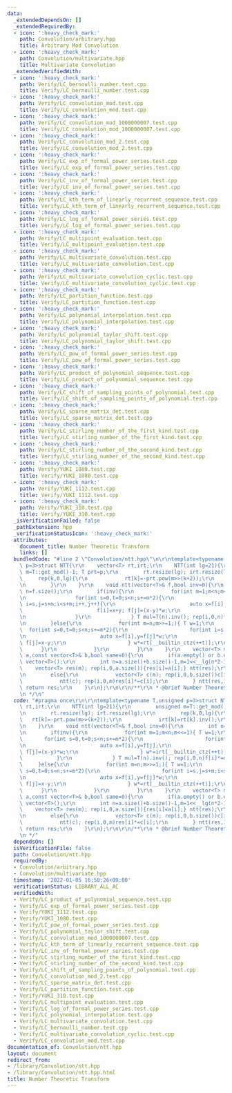 ```yaml
---
data:
  _extendedDependsOn: []
  _extendedRequiredBy:
  - icon: ':heavy_check_mark:'
    path: Convolution/arbitrary.hpp
    title: Arbitrary Mod Convolution
  - icon: ':heavy_check_mark:'
    path: Convolution/multivariate.hpp
    title: Multivariate Convolution
  _extendedVerifiedWith:
  - icon: ':heavy_check_mark:'
    path: Verify/LC_bernoulli_number.test.cpp
    title: Verify/LC_bernoulli_number.test.cpp
  - icon: ':heavy_check_mark:'
    path: Verify/LC_convolution_mod.test.cpp
    title: Verify/LC_convolution_mod.test.cpp
  - icon: ':heavy_check_mark:'
    path: Verify/LC_convolution_mod_1000000007.test.cpp
    title: Verify/LC_convolution_mod_1000000007.test.cpp
  - icon: ':heavy_check_mark:'
    path: Verify/LC_convolution_mod_2.test.cpp
    title: Verify/LC_convolution_mod_2.test.cpp
  - icon: ':heavy_check_mark:'
    path: Verify/LC_exp_of_formal_power_series.test.cpp
    title: Verify/LC_exp_of_formal_power_series.test.cpp
  - icon: ':heavy_check_mark:'
    path: Verify/LC_inv_of_formal_power_series.test.cpp
    title: Verify/LC_inv_of_formal_power_series.test.cpp
  - icon: ':heavy_check_mark:'
    path: Verify/LC_kth_term_of_linearly_recurrent_sequence.test.cpp
    title: Verify/LC_kth_term_of_linearly_recurrent_sequence.test.cpp
  - icon: ':heavy_check_mark:'
    path: Verify/LC_log_of_formal_power_series.test.cpp
    title: Verify/LC_log_of_formal_power_series.test.cpp
  - icon: ':heavy_check_mark:'
    path: Verify/LC_multipoint_evaluation.test.cpp
    title: Verify/LC_multipoint_evaluation.test.cpp
  - icon: ':heavy_check_mark:'
    path: Verify/LC_multivariate_convolution.test.cpp
    title: Verify/LC_multivariate_convolution.test.cpp
  - icon: ':heavy_check_mark:'
    path: Verify/LC_multivariate_convolution_cyclic.test.cpp
    title: Verify/LC_multivariate_convolution_cyclic.test.cpp
  - icon: ':heavy_check_mark:'
    path: Verify/LC_partition_function.test.cpp
    title: Verify/LC_partition_function.test.cpp
  - icon: ':heavy_check_mark:'
    path: Verify/LC_polynomial_interpolation.test.cpp
    title: Verify/LC_polynomial_interpolation.test.cpp
  - icon: ':heavy_check_mark:'
    path: Verify/LC_polynomial_taylor_shift.test.cpp
    title: Verify/LC_polynomial_taylor_shift.test.cpp
  - icon: ':heavy_check_mark:'
    path: Verify/LC_pow_of_formal_power_series.test.cpp
    title: Verify/LC_pow_of_formal_power_series.test.cpp
  - icon: ':heavy_check_mark:'
    path: Verify/LC_product_of_polynomial_sequence.test.cpp
    title: Verify/LC_product_of_polynomial_sequence.test.cpp
  - icon: ':heavy_check_mark:'
    path: Verify/LC_shift_of_sampling_points_of_polynomial.test.cpp
    title: Verify/LC_shift_of_sampling_points_of_polynomial.test.cpp
  - icon: ':heavy_check_mark:'
    path: Verify/LC_sparse_matrix_det.test.cpp
    title: Verify/LC_sparse_matrix_det.test.cpp
  - icon: ':heavy_check_mark:'
    path: Verify/LC_stirling_number_of_the_first_kind.test.cpp
    title: Verify/LC_stirling_number_of_the_first_kind.test.cpp
  - icon: ':heavy_check_mark:'
    path: Verify/LC_stirling_number_of_the_second_kind.test.cpp
    title: Verify/LC_stirling_number_of_the_second_kind.test.cpp
  - icon: ':heavy_check_mark:'
    path: Verify/YUKI_1080.test.cpp
    title: Verify/YUKI_1080.test.cpp
  - icon: ':heavy_check_mark:'
    path: Verify/YUKI_1112.test.cpp
    title: Verify/YUKI_1112.test.cpp
  - icon: ':heavy_check_mark:'
    path: Verify/YUKI_310.test.cpp
    title: Verify/YUKI_310.test.cpp
  _isVerificationFailed: false
  _pathExtension: hpp
  _verificationStatusIcon: ':heavy_check_mark:'
  attributes:
    document_title: Number Theoretic Transform
    links: []
  bundledCode: "#line 2 \"Convolution/ntt.hpp\"\n\r\ntemplate<typename T,unsigned\
    \ p=3>struct NTT{\r\n    vector<T> rt,irt;\r\n    NTT(int lg=21){\r\n        unsigned\
    \ m=T::get_mod()-1; T prt=p;\r\n        rt.resize(lg); irt.resize(lg);\r\n   \
    \     rep(k,0,lg){\r\n            rt[k]=-prt.pow(m>>(k+2));\r\n            irt[k]=rt[k].inv();\r\
    \n        }\r\n    }\r\n    void ntt(vector<T>& f,bool inv=0){\r\n        int\
    \ n=f.size();\r\n        if(inv){\r\n            for(int m=1;m<n;m<<=1){ T w=1;\r\
    \n                for(int s=0,t=0;s<n;s+=m*2){\r\n                    for(int\
    \ i=s,j=s+m;i<s+m;i++,j++){\r\n                        auto x=f[i],y=f[j];\r\n\
    \                        f[i]=x+y; f[j]=(x-y)*w;\r\n                    } w*=irt[__builtin_ctz(++t)];\r\
    \n                }\r\n             } T mul=T(n).inv(); rep(i,0,n)f[i]*=mul;\r\
    \n        }else{\r\n            for(int m=n;m>>=1;){ T w=1;\r\n              \
    \  for(int s=0,t=0;s<n;s+=m*2){\r\n                    for(int i=s,j=s+m;i<s+m;i++,j++){\r\
    \n                        auto x=f[i],y=f[j]*w;\r\n                        f[i]=x+y;\
    \ f[j]=x-y;\r\n                    } w*=rt[__builtin_ctz(++t)];\r\n          \
    \      }\r\n            }\r\n         }\r\n    }\r\n    vector<T> mult(const vector<T>&\
    \ a,const vector<T>& b,bool same=0){\r\n        if(a.empty() or b.empty())return\
    \ vector<T>();\r\n        int n=a.size()+b.size()-1,m=1<<__lg(n*2-1);\r\n    \
    \    vector<T> res(m); rep(i,0,a.size()){res[i]=a[i];} ntt(res);\r\n        if(same)rep(i,0,m)res[i]*=res[i];\r\
    \n        else{\r\n            vector<T> c(m); rep(i,0,b.size())c[i]=b[i];\r\n\
    \            ntt(c); rep(i,0,m)res[i]*=c[i];\r\n        } ntt(res,1); res.resize(n);\
    \ return res;\r\n    }\r\n};\r\n\r\n/**\r\n * @brief Number Theoretic Transform\r\
    \n */\n"
  code: "#pragma once\r\n\r\ntemplate<typename T,unsigned p=3>struct NTT{\r\n    vector<T>\
    \ rt,irt;\r\n    NTT(int lg=21){\r\n        unsigned m=T::get_mod()-1; T prt=p;\r\
    \n        rt.resize(lg); irt.resize(lg);\r\n        rep(k,0,lg){\r\n         \
    \   rt[k]=-prt.pow(m>>(k+2));\r\n            irt[k]=rt[k].inv();\r\n        }\r\
    \n    }\r\n    void ntt(vector<T>& f,bool inv=0){\r\n        int n=f.size();\r\
    \n        if(inv){\r\n            for(int m=1;m<n;m<<=1){ T w=1;\r\n         \
    \       for(int s=0,t=0;s<n;s+=m*2){\r\n                    for(int i=s,j=s+m;i<s+m;i++,j++){\r\
    \n                        auto x=f[i],y=f[j];\r\n                        f[i]=x+y;\
    \ f[j]=(x-y)*w;\r\n                    } w*=irt[__builtin_ctz(++t)];\r\n     \
    \           }\r\n             } T mul=T(n).inv(); rep(i,0,n)f[i]*=mul;\r\n   \
    \     }else{\r\n            for(int m=n;m>>=1;){ T w=1;\r\n                for(int\
    \ s=0,t=0;s<n;s+=m*2){\r\n                    for(int i=s,j=s+m;i<s+m;i++,j++){\r\
    \n                        auto x=f[i],y=f[j]*w;\r\n                        f[i]=x+y;\
    \ f[j]=x-y;\r\n                    } w*=rt[__builtin_ctz(++t)];\r\n          \
    \      }\r\n            }\r\n         }\r\n    }\r\n    vector<T> mult(const vector<T>&\
    \ a,const vector<T>& b,bool same=0){\r\n        if(a.empty() or b.empty())return\
    \ vector<T>();\r\n        int n=a.size()+b.size()-1,m=1<<__lg(n*2-1);\r\n    \
    \    vector<T> res(m); rep(i,0,a.size()){res[i]=a[i];} ntt(res);\r\n        if(same)rep(i,0,m)res[i]*=res[i];\r\
    \n        else{\r\n            vector<T> c(m); rep(i,0,b.size())c[i]=b[i];\r\n\
    \            ntt(c); rep(i,0,m)res[i]*=c[i];\r\n        } ntt(res,1); res.resize(n);\
    \ return res;\r\n    }\r\n};\r\n\r\n/**\r\n * @brief Number Theoretic Transform\r\
    \n */"
  dependsOn: []
  isVerificationFile: false
  path: Convolution/ntt.hpp
  requiredBy:
  - Convolution/arbitrary.hpp
  - Convolution/multivariate.hpp
  timestamp: '2022-01-05 16:50:26+09:00'
  verificationStatus: LIBRARY_ALL_AC
  verifiedWith:
  - Verify/LC_product_of_polynomial_sequence.test.cpp
  - Verify/LC_exp_of_formal_power_series.test.cpp
  - Verify/YUKI_1112.test.cpp
  - Verify/YUKI_1080.test.cpp
  - Verify/LC_pow_of_formal_power_series.test.cpp
  - Verify/LC_polynomial_taylor_shift.test.cpp
  - Verify/LC_convolution_mod_1000000007.test.cpp
  - Verify/LC_kth_term_of_linearly_recurrent_sequence.test.cpp
  - Verify/LC_inv_of_formal_power_series.test.cpp
  - Verify/LC_stirling_number_of_the_first_kind.test.cpp
  - Verify/LC_stirling_number_of_the_second_kind.test.cpp
  - Verify/LC_shift_of_sampling_points_of_polynomial.test.cpp
  - Verify/LC_convolution_mod_2.test.cpp
  - Verify/LC_sparse_matrix_det.test.cpp
  - Verify/LC_partition_function.test.cpp
  - Verify/YUKI_310.test.cpp
  - Verify/LC_multipoint_evaluation.test.cpp
  - Verify/LC_log_of_formal_power_series.test.cpp
  - Verify/LC_polynomial_interpolation.test.cpp
  - Verify/LC_multivariate_convolution.test.cpp
  - Verify/LC_bernoulli_number.test.cpp
  - Verify/LC_multivariate_convolution_cyclic.test.cpp
  - Verify/LC_convolution_mod.test.cpp
documentation_of: Convolution/ntt.hpp
layout: document
redirect_from:
- /library/Convolution/ntt.hpp
- /library/Convolution/ntt.hpp.html
title: Number Theoretic Transform
---
```

